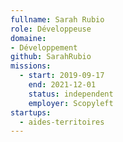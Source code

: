 ```yaml
---
fullname: Sarah Rubio
role: Développeuse
domaine: 
- Développement
github: SarahRubio
missions:
  - start: 2019-09-17
    end: 2021-12-01
    status: independent
    employer: Scopyleft
startups:
  - aides-territoires
---
```

